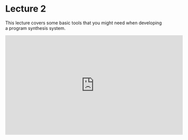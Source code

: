 # Lecture 2

This lecture covers some basic tools that you might need when developing a program synthesis system.

<iframe width="560" height="315" src="https://www.youtube.com/embed/UWUgVIk_dzI?si=m7Lb-8frsrIfanVr" title="Lecture 2" frameborder="0" allow="accelerometer; autoplay; clipboard-write; encrypted-media; gyroscope; picture-in-picture; web-share" referrerpolicy="strict-origin-when-cross-origin" allowfullscreen></iframe>
